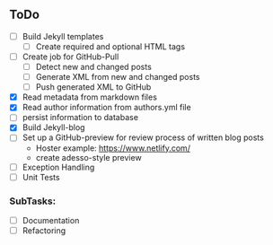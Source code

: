 ## ToDo

- [ ] Build Jekyll templates
   - [ ] Create required and optional HTML tags
- [ ] Create job for GitHub-Pull
  - [ ] Detect new and changed posts
  - [ ] Generate XML from new and changed posts
  - [ ] Push generated XML to GitHub
- [x] Read metadata from markdown files
- [x] Read author information from authors.yml file
- [ ] persist information to database
- [x] Build Jekyll-blog 
- [ ] Set up a GitHub-preview for review process of written blog posts
  - Hoster example: https://www.netlify.com/
  - create adesso-style preview
- [ ] Exception Handling
- [ ] Unit Tests
  
### SubTasks:
- [ ] Documentation
- [ ] Refactoring
